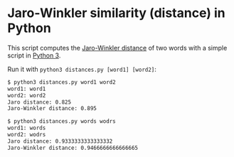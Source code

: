 # Jaro-Winkler similarity (distance) in Python

This script computes the [Jaro-Winkler distance](https://en.wikipedia.org/wiki/Jaro%E2%80%93Winkler_distance) of two words with a simple script in [Python 3](https://www.python.org/).

Run it with `python3 distances.py [word1] [word2]`:

```sh
$ python3 distances.py word1 word2
word1: word1
word2: word2
Jaro distance: 0.825
Jaro-Winkler distance: 0.895
```

```sh
$ python3 distances.py words wodrs
word1: words
word2: wodrs
Jaro distance: 0.9333333333333332
Jaro-Winkler distance: 0.9466666666666665
```